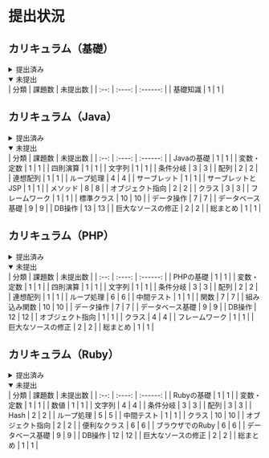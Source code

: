 # 提出状況

## カリキュラム（基礎）

<details>
<summary>提出済み</summary>
なし
| 分類 | 課題数 | 提出数 | 初回提出日 | 更新日 |
| :--: | :----: | :----: | :--------: | :----: |
| 基礎知識 | 1 | 0 | | |
</details>

<details open>
<summary> 未提出</summary>
| 分類 | 課題数 | 未提出数 |
| :--: | :----: | :------: |
| 基礎知識 | 1 | 1 |
</details>

## カリキュラム（Java）

<details>
<summary>提出済み</summary>
なし
<!--
| 分類 | 課題数 | 提出数 | 初回提出日 | 更新日 |
| :--: | :----: | :----: | :--------: | :----: |
| Javaの基礎 | 1 | 1 | | |
| 変数・定数 | 1 | 1 | | |
| 四則演算 | 1 | 1 | | |
| 文字列 | 1 | 1 | | |
| 条件分岐 | 3 | 3 | | |
| 配列 | 2 | 2 | | |
| 連想配列 | 1 | 1 | | |
| ループ処理 | 4 | 4 | | |
| サーブレット | 1 | 1 | | |
| サーブレットとJSP | 1 | 1 | | |
| メソッド | 8 | 8 | | |
| オブジェクト指向 | 2 | 2 | | |
| クラス | 3 | 3 | | |
| フレームワーク | 1 | 1 | | |
| 標準クラス | 10 | 10 | | |
| データ操作 | 7 | 7 | | |
| データベース基礎 | 9 | 9 | | |
| DB操作 | 13 | 13 | | |
| 巨大なソースの修正 | 2 | 2 | | |
| 総まとめ | 1 | 1 | | |
-->
</details>

<details open>
<summary>未提出</summary>
| 分類 | 課題数 | 未提出数 |
| :--: | :----: | :------: |
| Javaの基礎 | 1 | 1 |
| 変数・定数 | 1 | 1 |
| 四則演算 | 1 | 1 |
| 文字列 | 1 | 1 |
| 条件分岐 | 3 | 3 |
| 配列 | 2 | 2 |
| 連想配列 | 1 | 1 |
| ループ処理 | 4 | 4 |
| サーブレット | 1 | 1 |
| サーブレットとJSP | 1 | 1 |
| メソッド | 8 | 8 |
| オブジェクト指向 | 2 | 2 |
| クラス | 3 | 3 |
| フレームワーク | 1 | 1 |
| 標準クラス | 10 | 10 |
| データ操作 | 7 | 7 |
| データベース基礎 | 9 | 9 |
| DB操作 | 13 | 13 |
| 巨大なソースの修正 | 2 | 2 |
| 総まとめ | 1 | 1 |
</details>

## カリキュラム（PHP）

<details>
<summary>提出済み</summary>
なし
<!---
| 分類 | 課題数 | 提出数 | 初回提出日 | 更新日 |
| :--: | :----: | :----: | :--------: | :----: |
| PHPの基礎 | 1 | 0 | | |
| 変数・定数 | 1 | 0 | | |
| 四則演算 | 1 | 0 | | |
| 文字列 | 1 | 0 | | |
| 条件分岐 | 3 | 0 | | |
| 配列 | 2 | 0 | | |
| 連想配列 | 1 | 0 | | |
| ループ処理 | 6 | 0 | | |
| 中間テスト | 1 | 0 | | |
| 関数 | 7 | 0 | | |
| 組み込み関数 | 10 | 0 | | |
| データ操作 | 7 | 0 | | |
| データベース基礎 | 9 | 0 | | |
| DB操作 | 12 | 0 | | |
| オブジェクト指向 | 1 | 0 | | |
| クラス | 4 | 0 | | |
| フレームワーク | 1 | 0 | | |
| 巨大なソースの修正 | 2 | 0 | | |
| 総まとめ | 1 | 0 | | |
-->
</details>

<details open>
<summary>未提出</summary>
| 分類 | 課題数 | 未提出数 |
| :--: | :----: | :------: |
| PHPの基礎 | 1 | 1 |
| 変数・定数 | 1 | 1 |
| 四則演算 | 1 | 1 |
| 文字列 | 1 | 1 |
| 条件分岐 | 3 | 3 |
| 配列 | 2 | 2 |
| 連想配列 | 1 | 1 |
| ループ処理 | 6 | 6 |
| 中間テスト | 1 | 1 |
| 関数 | 7 | 7 |
| 組み込み関数 | 10 | 10 |
| データ操作 | 7 | 7 |
| データベース基礎 | 9 | 9 |
| DB操作 | 12 | 12 |
| オブジェクト指向 | 1 | 1 |
| クラス | 4 | 4 |
| フレームワーク | 1 | 1 |
| 巨大なソースの修正 | 2 | 2 |
| 総まとめ | 1 | 1 |

</details>

## カリキュラム（Ruby）

<details>
<summary>提出済み</summary>
なし
<!---
| 分類 | 課題数 | 提出数 | 初回提出日 | 更新日 |
| :--: | :----: | :----: | :--------: | :----: |
| Rubyの基礎 | 1 | 0 | | |
| 変数・定数 | 1 | 0 | | |
| 数値 | 1 | 0 | | |
| 文字列 | 4 | 0 | | |
| 条件分岐 | 3 | 0 | | |
| 配列 | 3 | 0 | | |
| Hash | 2 | 0 | | |
| ループ処理 | 5 | 0 | | |
| 中間テスト | 1 | 0 | | |
| クラス | 10 | 0 | | |
| オブジェクト指向 | 2 | 0 | | |
| 便利なクラス | 6 | 0 | | |
| ブラウザでのRuby | 6 | 0 | | |
| データベース基礎 | 9 | 0 | | |
| DB操作 | 12 | 0 | | |
| 巨大なソースの修正 | 2 | 0 | | | 
| 総まとめ | 1 | 0 | | |
-->
</details>

<details open>
<summary>未提出</summary>
| 分類 | 課題数 | 未提出数 |
| :--: | :----: | :------: |
| Rubyの基礎 | 1 | 1 |
| 変数・定数 | 1 | 1 |
| 数値 | 1 | 1 |
| 文字列 | 4 | 4 |
| 条件分岐 | 3 | 3 |
| 配列 | 3 | 3 |
| Hash | 2 | 2 |
| ループ処理 | 5 | 5 |
| 中間テスト | 1 | 1 |
| クラス | 10 | 10 |
| オブジェクト指向 | 2 | 2 |
| 便利なクラス | 6 | 6 |
| ブラウザでのRuby | 6 | 6 |
| データベース基礎 | 9 | 9 |
| DB操作 | 12 | 12 |
| 巨大なソースの修正 | 2 | 2 |
| 総まとめ | 1 | 1 |
</details>
